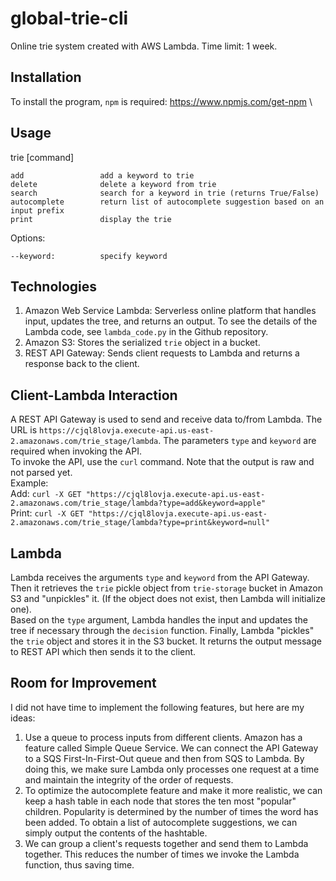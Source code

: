 # global-trie-cli

Online trie system created with AWS Lambda. Time limit: 1 week.


## Installation
To install the program, `npm` is required: https://www.npmjs.com/get-npm \

## Usage

trie [command] <options>

    add                 add a keyword to trie
    delete              delete a keyword from trie
    search              search for a keyword in trie (returns True/False)
    autocomplete        return list of autocomplete suggestion based on an input prefix
    print               display the trie

Options: 

    --keyword:          specify keyword

## Technologies
1. Amazon Web Service Lambda: Serverless online platform that handles input, updates the tree, and returns an output. 
   To see the details of the Lambda code, see `lambda_code.py` in the Github repository. 
2. Amazon S3: Stores the serialized `trie` object in a bucket. 
3. REST API Gateway: Sends client requests to Lambda and returns a response back to the client. 

## Client-Lambda Interaction

A REST API Gateway is used to send and receive data to/from Lambda. The URL is `https://cjql8lovja.execute-api.us-east-2.amazonaws.com/trie_stage/lambda`. The parameters `type` and `keyword` are required when invoking the API. \
To invoke the API, use the `curl` command. Note that the output is raw and not parsed yet. \
Example: \
Add: `curl -X GET "https://cjql8lovja.execute-api.us-east-2.amazonaws.com/trie_stage/lambda?type=add&keyword=apple"` \
Print: `curl -X GET "https://cjql8lovja.execute-api.us-east-2.amazonaws.com/trie_stage/lambda?type=print&keyword=null"`

## Lambda
Lambda receives the arguments `type` and `keyword` from the API Gateway. Then it retrieves the `trie` pickle object from `trie-storage` bucket in Amazon S3 and "unpickles" it. (If the object does not exist, then Lambda will initialize one). \
Based on the `type` argument, Lambda handles the input and updates the tree if necessary through the `decision` function. Finally, Lambda "pickles" the `trie` object and stores it in the S3 bucket. It returns the output message to REST API which then sends it to the client. 

## Room for Improvement
I did not have time to implement the following features, but here are my ideas: 
1. Use a queue to process inputs from different clients. Amazon has a feature called Simple Queue Service. We can connect the API Gateway to a SQS First-In-First-Out queue and then from SQS to Lambda. By doing this, we make sure Lambda only processes one request at a time and maintain the integrity of the order of requests.  
2. To optimize the autocomplete feature and make it more realistic, we can keep a hash table in each node that stores the ten most "popular" children. Popularity is determined by the number of times the word has been added. To obtain a list of autocomplete suggestions, we can simply output the contents of the hashtable. 
3. We can group a client's requests together and send them to Lambda together. This reduces the number of times we invoke the Lambda function, thus saving time. 




